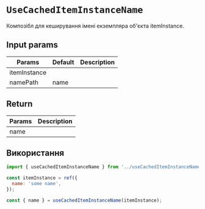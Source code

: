 # `UseCachedItemInstanceName`

Композібл для кеширування імені екземпляра об'єкта itemInstance.

## Input params

| Params       | Default | Description |
|--------------|---------|-------------|
| itemInstance |         |             |
| namePath     | name    |             |

## Return

| Params | Description |
|--------|-------------|
| name   |             |

## Використання

```js
import { useCachedItemInstanceName } from '../useCachedItemInstanceName/useCachedItemInstanceName.js';

const itemInstance = ref({
  name: 'some name',
});

const { name } = useCachedItemInstanceName(itemInstance);

```
